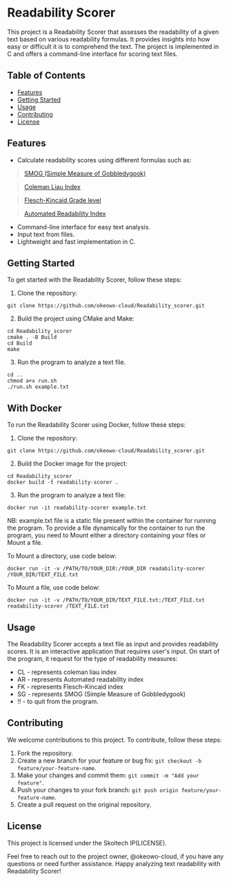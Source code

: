 # Readability Scorer

This project is a Readability Scorer that assesses the readability of a given text based on various readability formulas. It provides insights into how easy or difficult it is to comprehend the text. The project is implemented in C and offers a command-line interface for scoring text files.

## Table of Contents
- [Features](#features)
- [Getting Started](#getting-started)
- [Usage](#usage)
- [Contributing](#contributing)
- [License](#license)

## Features

- Calculate readability scores using different formulas such as:
> [SMOG (Simple Measure of Gobbledygook)](https://en.wikipedia.org/wiki/SMOG)

> [Coleman Liau Index](https://en.wikipedia.org/wiki/Coleman%E2%80%93Liau_index)

> [Flesch-Kincaid Grade level](https://en.wikipedia.org/wiki/Flesch%E2%80%93Kincaid_readability_tests)

> [Automated Readability Index](https://en.wikipedia.org/wiki/Automated_readability_index)

- Command-line interface for easy text analysis.
- Input text from files.
- Lightweight and fast implementation in C.

## Getting Started

To get started with the Readability Scorer, follow these steps:

1. Clone the repository:
```
git clone https://github.com/okeowo-cloud/Readability_scorer.git
```

2. Build the project using CMake and Make:
```
cd Readability_scorer
cmake . -B Build
cd Build
make
```

3. Run the program to analyze a text file.
```
cd ..
chmod a+x run.sh
./run.sh example.txt
```

## With Docker
To run the Readability Scorer using Docker, follow these steps:

1. Clone the repository:
```
git clone https://github.com/okeowo-cloud/Readability_scorer.git
```

2. Build the Docker image for the project:
```
cd Readability_scorer
docker build -t readability-scorer .
```

3. Run the program to analyze a text file:
```
docker run -it readability-scorer example.txt
```
NB: example.txt file is a static file present within the container for running the program.
To provide a file dynamically for the container to run the program, you need to Mount either a directory containing your files or Mount a file.

To Mount a directory, use code below:
```
docker run -it -v /PATH/TO/YOUR_DIR:/YOUR_DIR readability-scorer /YOUR_DIR/TEXT_FILE.txt
```

To Mount a file, use code below:
```
docker run -it -v /PATH/TO/YOUR_DIR/TEXT_FILE.txt:/TEXT_FILE.txt readability-scorer /TEXT_FILE.txt
```

## Usage

The Readability Scorer accepts a text file as input and provides readability scores. It is an interactive application that requires user's input.
On start of the program, it request for the type of readability measures:
- CL - represents coleman liau index
- AR - represents Automated readability index
- FK - represents Flesch-Kincaid index
- SG - represents SMOG (Simple Measure of Gobbledygook)
- !! - to quit from the program.

## Contributing

We welcome contributions to this project. To contribute, follow these steps:

1. Fork the repository.
2. Create a new branch for your feature or bug fix: `git checkout -b feature/your-feature-name`.
3. Make your changes and commit them: `git commit -m "Add your feature"`.
4. Push your changes to your fork branch: `git push origin feature/your-feature-name`.
5. Create a pull request on the original repository.

## License

This project is licensed under the Skoltech IP(LICENSE).

Feel free to reach out to the project owner, @okeowo-cloud, if you have any questions or need further assistance.
Happy analyzing text readability with Readability Scorer!
